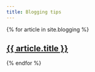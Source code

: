 ```yaml
---
title: Blogging tips
---
```

{% for article in site.blogging %}
<a href="{{ article.url | prepend: site.baseurl }}">
        <h2>{{ article.title }}</h2>
</a>
{% endfor %}      
